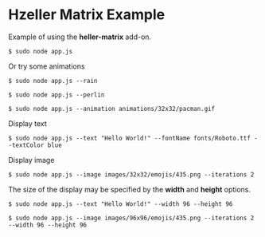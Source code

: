 # Hzeller Matrix Example

Example of using the **heller-matrix** add-on.

	$ sudo node app.js

Or try some animations

	$ sudo node app.js --rain

	$ sudo node app.js --perlin

	$ sudo node app.js --animation animations/32x32/pacman.gif


Display text

	$ sudo node app.js --text "Hello World!" --fontName fonts/Roboto.ttf --textColor blue

Display image

	$ sudo node app.js --image images/32x32/emojis/435.png --iterations 2

The size of the display may be specified by the **width** and **height** options.

	$ sudo node app.js --text "Hello World!" --width 96 --height 96

	$ sudo node app.js --image images/96x96/emojis/435.png --iterations 2 --width 96 --height 96
